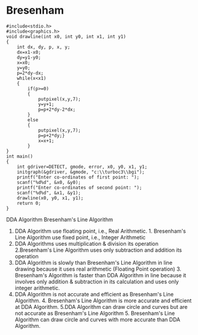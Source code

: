 # Bresenham

```
#include<stdio.h>  
#include<graphics.h>  
void drawline(int x0, int y0, int x1, int y1)  
{  
    int dx, dy, p, x, y;  
    dx=x1-x0;  
    dy=y1-y0;  
    x=x0;  
    y=y0;  
    p=2*dy-dx;  
    while(x<x1)  
    {  
        if(p>=0)  
        {  
            putpixel(x,y,7);  
            y=y+1;  
            p=p+2*dy-2*dx;  
        }  
        else  
        {  
            putpixel(x,y,7);  
            p=p+2*dy;}  
            x=x+1;  
        }  
}  
int main()  
{  
    int gdriver=DETECT, gmode, error, x0, y0, x1, y1;  
    initgraph(&gdriver, &gmode, "c:\\turboc3\\bgi");  
    printf("Enter co-ordinates of first point: ");  
    scanf("%d%d", &x0, &y0);  
    printf("Enter co-ordinates of second point: ");  
    scanf("%d%d", &x1, &y1);  
    drawline(x0, y0, x1, y1);  
    return 0;  
}  
```


DDA Algorithm	Bresenham's Line Algorithm
1. DDA Algorithm use floating point, i.e., Real Arithmetic.	1. Bresenham's Line Algorithm use fixed point, i.e., Integer Arithmetic
2. DDA Algorithms uses multiplication & division its operation	2.Bresenham's Line Algorithm uses only subtraction and addition its operation
3. DDA Algorithm is slowly than Bresenham's Line Algorithm in line drawing because it uses real arithmetic (Floating Point operation)	3. Bresenham's Algorithm is faster than DDA Algorithm in line because it involves only addition & subtraction in its calculation and uses only integer arithmetic.
4. DDA Algorithm is not accurate and efficient as Bresenham's Line Algorithm.	4. Bresenham's Line Algorithm is more accurate and efficient at DDA Algorithm.
5.DDA Algorithm can draw circle and curves but are not accurate as Bresenham's Line Algorithm	5. Bresenham's Line Algorithm can draw circle and curves with more accurate than DDA Algorithm.